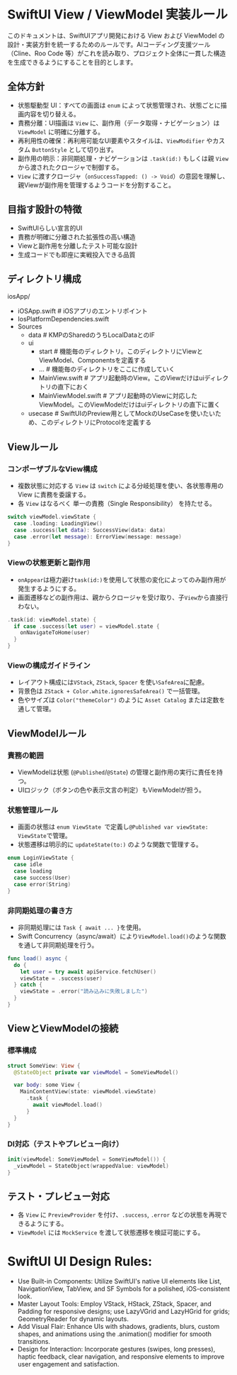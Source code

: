 # SwiftUI View / ViewModel 実装ルール
このドキュメントは、SwiftUIアプリ開発における View および ViewModel の設計・実装方針を統一するためのルールです。AIコーディング支援ツール（Cline、Roo Code 等）がこれを読み取り、プロジェクト全体に一貫した構造を生成できるようにすることを目的とします。

## 全体方針
- 状態駆動型 UI：すべての画面は `enum` によって状態管理され、状態ごとに描画内容を切り替える。
- 責務分離：UI描画は `View` に、副作用（データ取得・ナビゲーション）は `ViewModel` に明確に分離する。
- 再利用性の確保：再利用可能なUI要素やスタイルは、`ViewModifier` やカスタム `ButtonStyle` として切り出す。
- 副作用の明示：非同期処理・ナビゲーションは `.task(id:)` もしくは親 `View` から渡されたクロージャで制御する。
- `View` に渡すクロージャ（`onSuccessTapped: () -> Void`）の意図を理解し、親Viewが副作用を管理するようコードを分割すること。

## 目指す設計の特徴
- SwiftUIらしい宣言的UI
- 責務が明確に分離された拡張性の高い構造
- Viewと副作用を分離したテスト可能な設計
- 生成コードでも即座に実戦投入できる品質

## ディレクトリ構成
iosApp/
- iOSApp.swift  # iOSアプリのエントリポイント
- IosPlatformDependencies.swift
- Sources
  - data # KMPのSharedのうちLocalDataとのIF
  - ui
    - start # 機能毎のディレクトリ。このディレクトリにViewとViewModel、Componentsを定義する
    - ... # 機能毎のディレクトリをここに作成していく
    - MainView.swift # アプリ起動時のView。このViewだけはuiディレクトリの直下におく
    - MainViewModel.swift # アプリ起動時のViewに対応したViewModel。このViewModelだけはuiディレクトリの直下に置く
  - usecase # SwiftUIのPreview用としてMockのUseCaseを使いたいため、このディレクトリにProtocolを定義する

## Viewルール
### コンポーザブルなView構成
- 複数状態に対応する `View` は `switch` による分岐処理を使い、各状態専用の View に責務を委譲する。
- 各 `View` はなるべく 単一の責務（Single Responsibility） を持たせる。

```swift
switch viewModel.viewState {
  case .loading: LoadingView()
  case .success(let data): SuccessView(data: data)
  case .error(let message): ErrorView(message: message)
}
```

### Viewの状態更新と副作用
- `onAppear`は極力避け`task(id:)`を使用して状態の変化によってのみ副作用が発生するようにする。
- 画面遷移などの副作用は、親からクロージャを受け取り、子`View`から直接行わない。
```swift
.task(id: viewModel.state) {
  if case .success(let user) = viewModel.state {
    onNavigateToHome(user)
  }
}
```
### Viewの構成ガイドライン
- レイアウト構成には`VStack`, `ZStack`, `Spacer` を使い`SafeArea`に配慮。
- 背景色は `ZStack + Color.white.ignoresSafeArea()` で一括管理。
- 色やサイズは `Color("themeColor")` のように `Asset Catalog` または定数を通して管理。

## ViewModelルール
###  責務の範囲
- ViewModelは状態 (`@Published`/`@State`) の管理と副作用の実行に責任を持つ。
- UIロジック（ボタンの色や表示文言の判定）もViewModelが担う。

### 状態管理ルール
- 画面の状態は `enum ViewState `で定義し`@Published var viewState: ViewState`で管理。
- 状態遷移は明示的に `updateState(to:)` のような関数で管理する。
```swift
enum LoginViewState {
  case idle
  case loading
  case success(User)
  case error(String)
}
```

### 非同期処理の書き方
- 非同期処理には `Task { await ... }`を使用。
- Swift Concurrency（async/await）により`ViewModel.load()`のような関数を通して非同期処理を行う。
```swift
func load() async {
  do {
    let user = try await apiService.fetchUser()
    viewState = .success(user)
  } catch {
    viewState = .error("読み込みに失敗しました")
  }
}
```

## ViewとViewModelの接続
### 標準構成
```swift
struct SomeView: View {
  @StateObject private var viewModel = SomeViewModel()

  var body: some View {
    MainContentView(state: viewModel.viewState)
      .task {
        await viewModel.load()
      }
  }
}
```

### DI対応（テストやプレビュー向け）
```swift
init(viewModel: SomeViewModel = SomeViewModel()) {
  _viewModel = StateObject(wrappedValue: viewModel)
}
```

## テスト・プレビュー対応
- 各 `View` に `PreviewProvider` を付け、`.success`, `.error` などの状態を再現できるようにする。
- `ViewModel` には `MockService` を渡して状態遷移を検証可能にする。

# SwiftUI UI Design Rules:
- Use Built-in Components: Utilize SwiftUI's native UI elements like List, NavigationView, TabView, and SF Symbols for a polished, iOS-consistent look.
- Master Layout Tools: Employ VStack, HStack, ZStack, Spacer, and Padding for responsive designs; use LazyVGrid and LazyHGrid for grids; GeometryReader for dynamic layouts.
- Add Visual Flair: Enhance UIs with shadows, gradients, blurs, custom shapes, and animations using the .animation() modifier for smooth transitions.
- Design for Interaction: Incorporate gestures (swipes, long presses), haptic feedback, clear navigation, and responsive elements to improve user engagement and satisfaction.
